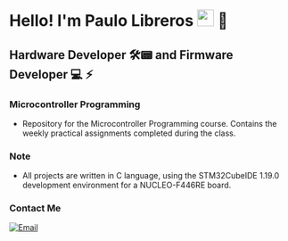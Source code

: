 <h1>Hello! I'm Paulo Libreros <img src="https://raw.githubusercontent.com/iampavangandhi/iampavangandhi/master/gifs/Hi.gif" width="30px"> 🚀</h1>
<h2>Hardware Developer 🛠️📟 and Firmware Developer 💻 ⚡</h2>

### Microcontroller Programming
- Repository for the Microcontroller Programming course. Contains the weekly practical assignments completed during the class.

### Note
- All projects are written in C language, using the STM32CubeIDE 1.19.0 development environment for a NUCLEO-F446RE board.

### Contact Me
<a href="mailto:paucelibre@gmail.com"><img alt="Email" src="https://img.shields.io/badge/Email-Paulo%20Libreros-red?style=flat-square&logo=gmail"></a>